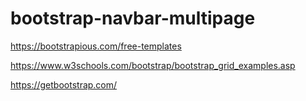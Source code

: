 # bootstrap-navbar-multipage


https://bootstrapious.com/free-templates


https://www.w3schools.com/bootstrap/bootstrap_grid_examples.asp


https://getbootstrap.com/



